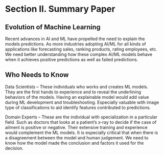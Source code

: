 # Section II. Summary Paper

## Evolution of Machine Learning

Recent advances in AI and ML have propelled the need to explain the models predictions. As more industries adopting AI/ML for all kinds of applications like forecasting sales, ranking products, rating employees, etc. We need better understanding how these complex AI/ML models behave when it achieves positive predictions as well as failed predictions.

## Who Needs to Know

Data Scientists – These individuals who works and creates ML models. They are the first hands to experience and to reveal the underlining behaviors of the models. Having an explainable model would add value during ML development and troubleshooting. Especially valuable with image type of classifications to aid identify features contributed to predictions.

Domain Experts – These are the individual with specialization in a particular field. Such as doctors that looks at a patient’s x-ray to decide if the case of ailment is positive or negative. Their extensive training and experience would complement the ML models. It is especially critical that when there is a disagreement between the model and human judgement. We need to know how the model made the conclusion and factors it used for the decision.

